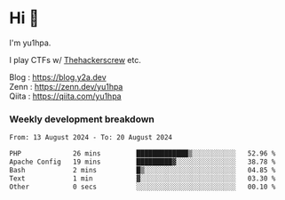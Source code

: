 # Hi 👋

I'm yu1hpa.

I play CTFs w/ [Thehackerscrew](https://www.thehackerscrew.team/) etc.

Blog : https://blog.y2a.dev  
Zenn : https://zenn.dev/yu1hpa  
Qiita : https://qiita.com/yu1hpa  

### Weekly development breakdown

<!--START_SECTION:waka-->

```txt
From: 13 August 2024 - To: 20 August 2024

PHP             26 mins         █████████████▒░░░░░░░░░░░   52.96 %
Apache Config   19 mins         █████████▓░░░░░░░░░░░░░░░   38.78 %
Bash            2 mins          █▒░░░░░░░░░░░░░░░░░░░░░░░   04.85 %
Text            1 min           ▓░░░░░░░░░░░░░░░░░░░░░░░░   03.30 %
Other           0 secs          ░░░░░░░░░░░░░░░░░░░░░░░░░   00.10 %
```

<!--END_SECTION:waka-->

